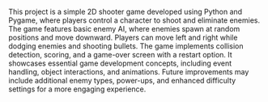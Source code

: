 This project is a simple 2D shooter game developed using Python and Pygame, where players control a character to shoot and eliminate enemies. The game features basic enemy AI, where enemies spawn at random positions and move downward. Players can move left and right while dodging enemies and shooting bullets. The game implements collision detection, scoring, and a game-over screen with a restart option. It showcases essential game development concepts, including event handling, object interactions, and animations. Future improvements may include additional enemy types, power-ups, and enhanced difficulty settings for a more engaging experience.
